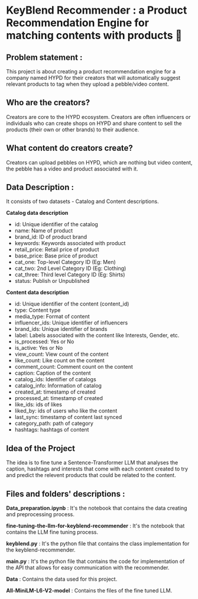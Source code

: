 # KeyBlend Recommender : a Product Recommendation Engine for matching contents with products 🤖

## Problem statement :

This project is about creating a product recommendation engine for a company named HYPD for their creators that will automatically suggest relevant products to tag when they upload a pebble/video content.

## Who are the creators?

Creators are core to the HYPD ecosystem. Creators are often influencers or individuals
who can create shops on HYPD and share content to sell the products (their own or
other brands) to their audience.

## What content do creators create?

Creators can upload pebbles on HYPD, which are nothing but video content, the pebble has a video and product associated with it.

## Data Description :

It consists of two datasets - Catalog and Content descriptions.

**Catalog data description**

* id: Unique identifier of the catalog
* name: Name of product
* brand_id: ID of product brand
* keywords: Keywords associated with product
* retail_price: Retail price of product
* base_price: Base price of product
* cat_one: Top-level Category ID (Eg: Men)
* cat_two: 2nd Level Category ID (Eg: Clothing)
* cat_three: Third level Category ID (Eg: Shirts)
* status: Publish or Unpublished

**Content data description**

* id: Unique identifier of the content (content_id)
* type: Content type
* media_type: Format of content
* influencer_ids: Unique identifier of influencers
* brand_ids: Unique identifier of brands
* label: Labels associated with the content like Interests, Gender, etc.
* is_processed: Yes or No
* is_active: Yes or No
* view_count: View count of the content
* like_count: Like count on the content
* comment_count: Comment count on the content
* caption: Caption of the content
* catalog_ids: Identifier of catalogs
* catalog_info: Information of catalog
* created_at: timestamp of created
* processed_at: timestamp of created
* like_ids: ids of likes
* liked_by: ids of users who like the content
* last_sync: timestamp of content last synced
* category_path: path of category
* hashtags: hashtags of content

## Idea of the Project

The idea is to fine tune a Sentence-Transformer LLM that analyses the caption, hashtags and interests that come with each content created to try and predict the relevent products that could be related to the content.

## Files and folders' descriptions :  

**Data_preparation.ipynb** : It's the notebook that contains the data creating and preprocessing process.

**fine-tuning-the-llm-for-keyblend-recommender** : It's the notebook that contains the LLM fine tuning process.

**keyblend.py** : It's the python file that contains the class implementation for the keyblend-recommender.

**main.py** : It's the python file that contains the code for implementation of the API that allows for easy communication with the recommender.

**Data** : Contains the data used for this project.

**All-MiniLM-L6-V2-model** : Contains the files of the fine tuned LLM.


